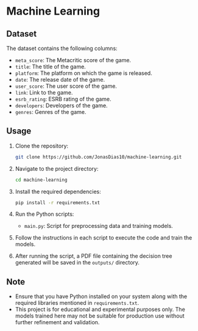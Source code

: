 # Machine Learning

## Dataset

The dataset contains the following columns:

- `meta_score`: The Metacritic score of the game.
- `title`: The title of the game.
- `platform`: The platform on which the game is released.
- `date`: The release date of the game.
- `user_score`: The user score of the game.
- `link`: Link to the game.
- `esrb_rating`: ESRB rating of the game.
- `developers`: Developers of the game.
- `genres`: Genres of the game.

## Usage

1. Clone the repository:

   ```bash
   git clone https://github.com/JonasDias10/machine-learning.git
   ```

2. Navigate to the project directory:

   ```bash
   cd machine-learning
   ```

3. Install the required dependencies:

   ```bash
   pip install -r requirements.txt
   ```

4. Run the Python scripts:

   - `main.py`: Script for preprocessing data and training models.

5. Follow the instructions in each script to execute the code and train the models.

6. After running the script, a PDF file containing the decision tree generated will be saved in the `outputs/` directory.

## Note

- Ensure that you have Python installed on your system along with the required libraries mentioned in `requirements.txt`.
- This project is for educational and experimental purposes only. The models trained here may not be suitable for production use without further refinement and validation.
